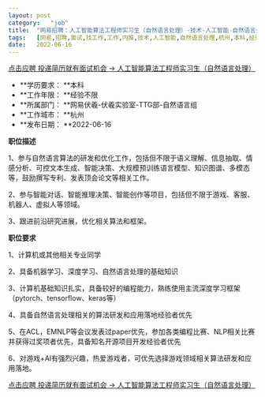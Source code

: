 ```yaml
---
layout:	post
category:	"job"
title:	"网易招聘：人工智能算法工程师实习生（自然语言处理）-技术-人工智能-自然语言处理-杭州本科经验不限"
tags:	[网易,招聘,面试,找工作,工作,内推,技术,人工智能,自然语言处理,杭州,本科,经验不限]
date:	2022-06-16
---
```


[点击应聘 投递简历就有面试机会 ->  人工智能算法工程师实习生（自然语言处理）](http://mobile.bole.netease.com/bole/boleDetail?id=36668&employeeId=346f03c3cda5f04c&key=all)



- **学历要求： **本科
- **工作年限： **经验不限
- **所属部门： **网易伏羲-伏羲实验室-TTG部-自然语言组
- **工作城市： **杭州
- **发布日期： **2022-06-16



**职位描述**

1、参与自然语言算法的研发和优化工作，包括但不限于语义理解、信息抽取、情感分析、可控文本生成、智能决策、大规模预训练语言模型、知识图谱、多模态等，鼓励撰写专利、发表顶会论文等相关工作。

2、参与智能对话、智能推理决策、智能创作等项目，包括但不限于游戏、客服、机器人、虚拟人等领域。

3、跟进前沿研究进展，优化相关算法和框架。



**职位要求**

1、计算机或其他相关专业同学

2、具备机器学习、深度学习、自然语言处理的基础知识

3、计算机基础知识扎实，具备较好的编程能力，熟练使用主流深度学习框架（pytorch、tensorflow、keras等）

4、具备自然语言处理相关的算法研发和应用落地经验者优先

5、在ACL，EMNLP等会议发表过paper优先，参加各类编程比赛、NLP相关比赛并获得过奖项者优先，具备知名开源项目开发经验者优先

6、对游戏+AI有强烈兴趣，热爱游戏者，可优先选择游戏领域相关算法研发和应用落地。



[点击应聘 投递简历就有面试机会 ->  人工智能算法工程师实习生（自然语言处理）](http://mobile.bole.netease.com/bole/boleDetail?id=36668&employeeId=346f03c3cda5f04c&key=all)